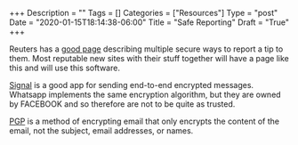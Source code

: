 +++
Description = ""
Tags = []
Categories = ["Resources"]
Type = "post"
Date = "2020-01-15T18:14:38-06:00"
Title = "Safe Reporting"
Draft = "True"
+++

Reuters has a [good page](https://www.reuters.com/investigates/special-report/tips/) describing multiple secure ways to report a tip to them. Most reputable new sites with their stuff together will have a page like this and will use this software.

[Signal](https://www.signal.org/) is a good app for sending end-to-end encrypted messages. Whatsapp implements the same encryption algorithm, but they are owned by FACEBOOK and so therefore are not to be quite as trusted.

[PGP](https://en.wikipedia.org/wiki/Pretty_Good_Privacy) is a method of encrypting email that only encrypts the content of the email, not the subject, email addresses, or names.